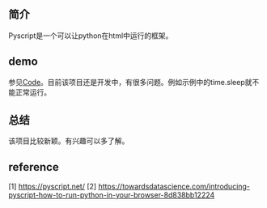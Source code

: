 ## 简介
Pyscript是一个可以让python在html中运行的框架。


## demo
参见[Code](./pyscript.html)。目前该项目还是开发中，有很多问题。例如示例中的time.sleep就不能正常运行。


## 总结
该项目比较新颖。有兴趣可以多了解。


## reference
[1] https://pyscript.net/
[2] https://towardsdatascience.com/introducing-pyscript-how-to-run-python-in-your-browser-8d838bb12224
